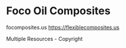 # Foco Oil Composites
focomposites.us
https://flexiblecomposites.us

Multiple Resources - Copyright
